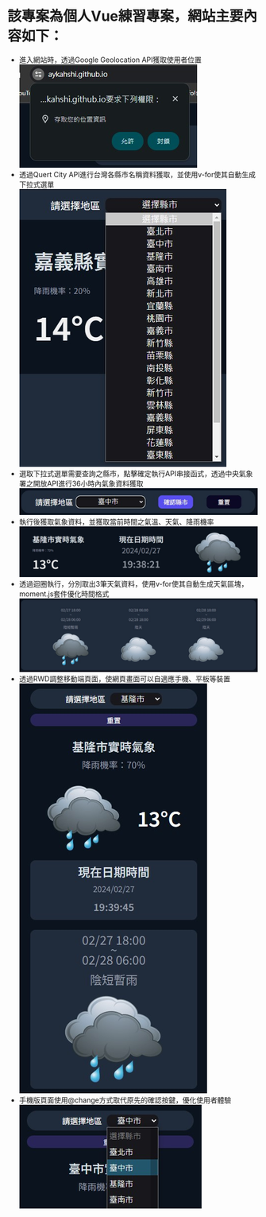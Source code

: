 該專案為個人Vue練習專案，網站主要內容如下：
=====
* 進入網站時，透過Google Geolocation API獲取使用者位置<br>
![image](https://github.com/Aykahshi/Vue-pratice/blob/main/performance/start.jpg)<br>
* 透過Quert City API進行台灣各縣市名稱資料獲取，並使用v-for使其自動生成下拉式選單<br>
![image](https://github.com/Aykahshi/Vue-pratice/blob/main/performance/options.jpg)<br>
* 選取下拉式選單需要查詢之縣市，點擊確定執行API串接函式，透過中央氣象署之開放API進行36小時內氣象資料獲取<br>
![image](https://github.com/Aykahshi/Vue-pratice/blob/main/performance/selected.jpg)<br>
* 執行後獲取氣象資料，並獲取當前時間之氣溫、天氣、降雨機率<br>
![image](https://github.com/Aykahshi/Vue-pratice/blob/main/performance/present.jpg)<br>
* 透過迴圈執行，分別取出3筆天氣資料，使用v-for使其自動生成天氣區塊，moment.js套件優化時間格式<br>
![image](https://github.com/Aykahshi/Vue-pratice/blob/main/performance/36hr.jpg)<br>
* 透過RWD調整移動端頁面，使網頁畫面可以自適應手機、平板等裝置<br>
![image](https://github.com/Aykahshi/Vue-pratice/blob/main/performance/mobile.jpg)<br>
* 手機版頁面使用@change方式取代原先的確認按鍵，優化使用者體驗<br>
![image](https://github.com/Aykahshi/Vue-pratice/blob/main/performance/change.jpg)
